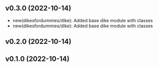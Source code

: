 ## v0.3.0 (2022-10-14)


- new(dikesfordummies/dike): Added base dike module with classes
- new(dikesfordummies/dike): Added base dike module with classes

## v0.2.0 (2022-10-14)

## v0.1.0 (2022-10-14)

